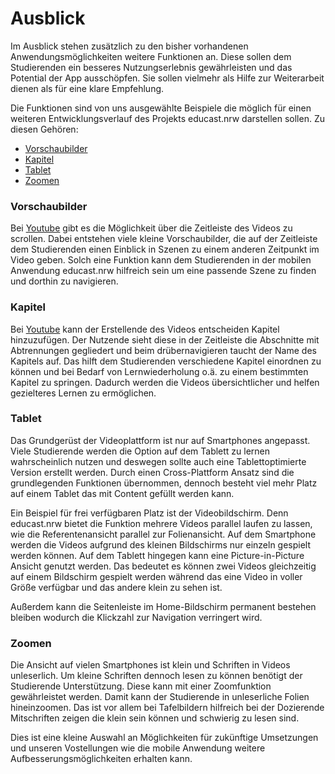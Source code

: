 # Ausblick

Im Ausblick stehen zusätzlich zu den bisher vorhandenen Anwendungsmöglichkeiten weitere Funktionen an. 
Diese sollen dem Studierenden ein besseres Nutzungserlebnis gewährleisten und das Potential der App ausschöpfen.
Sie sollen vielmehr als Hilfe zur Weiterarbeit dienen als für eine klare Empfehlung.

Die Funktionen sind von uns ausgewählte Beispiele die möglich für einen weiteren Entwicklungsverlauf des Projekts educast.nrw darstellen sollen.
Zu diesen Gehören: 

* [Vorschaubilder](#Vorschaubilder)
* [Kapitel](#Kapitel)
* [Tablet](#Tablet)
* [Zoomen](#Zoomen)

### Vorschaubilder

Bei [Youtube](https://www.youtube.com) gibt es die Möglichkeit über die Zeitleiste des Videos zu scrollen. 
Dabei entstehen viele kleine Vorschaubilder, die auf der Zeitleiste dem Studierenden einen Einblick in Szenen zu einem anderen Zeitpunkt im Video geben. 
Solch eine Funktion kann dem Studierenden in der mobilen Anwendung educast.nrw hilfreich sein um eine passende Szene zu finden und dorthin zu navigieren. 

### Kapitel

Bei [Youtube](https://www.youtube.com) kann der Erstellende des Videos entscheiden Kapitel hinzuzufügen. 
Der Nutzende sieht diese in der Zeitleiste die Abschnitte mit Abtrennungen gegliedert und beim drübernavigieren taucht der Name des Kapitels auf.
Das hilft dem Studierenden verschiedene Kapitel einordnen zu können und bei Bedarf von Lernwiederholung o.ä. zu einem bestimmten Kapitel zu springen. 
Dadurch werden die Videos übersichtlicher und helfen gezielteres Lernen zu ermöglichen.

### Tablet

Das Grundgerüst der Videoplattform ist nur auf Smartphones angepasst. Viele Studierende werden die Option auf dem Tablett zu lernen wahrscheinlich nutzen und deswegen sollte auch eine Tablettoptimierte Version erstellt werden.
Durch einen Cross-Plattform Ansatz sind die grundlegenden Funktionen übernommen, dennoch besteht viel mehr Platz auf einem Tablet das mit Content gefüllt werden kann. 

Ein Beispiel für frei verfügbaren Platz ist der Videobildschirm. Denn educast.nrw bietet die Funktion mehrere Videos parallel laufen zu lassen, wie die Referentenansicht parallel zur Folienansicht. 
Auf dem Smartphone werden die Videos aufgrund des kleinen Bildschirms nur einzeln gespielt werden können. Auf dem Tablett hingegen kann eine Picture-in-Picture Ansicht genutzt werden. 
Das bedeutet es können zwei Videos gleichzeitig auf einem Bildschirm gespielt werden während das eine Video in voller Größe verfügbar und das andere klein zu sehen ist.

Außerdem kann die Seitenleiste im Home-Bildschirm permanent bestehen bleiben wodurch die Klickzahl zur Navigation verringert wird. 

### Zoomen

Die Ansicht auf vielen Smartphones ist klein und Schriften in Videos unleserlich. Um kleine Schriften dennoch lesen zu können benötigt der Studierende Unterstützung. 
Diese kann mit einer Zoomfunktion gewährleistet werden. Damit kann der Studierende in unleserliche Folien hineinzoomen. 
Das ist vor allem bei Tafelbildern hilfreich bei der Dozierende Mitschriften zeigen die klein sein können und schwierig zu lesen sind.





Dies ist eine kleine Auswahl an Möglichkeiten für zukünftige Umsetzungen und unseren Vostellungen wie die mobile Anwendung weitere Aufbesserungsmöglichkeiten erhalten kann. 
